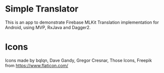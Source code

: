 # Simple Translator

This is an app to demonstrate Firebase MLKit Translation implementation for Android, using MVP, RxJava and Dagger2.

# Icons

Icons made by bqlqn, Dave Gandy, Gregor Cresnar, Those Icons, Freepik from https://www.flaticon.com/